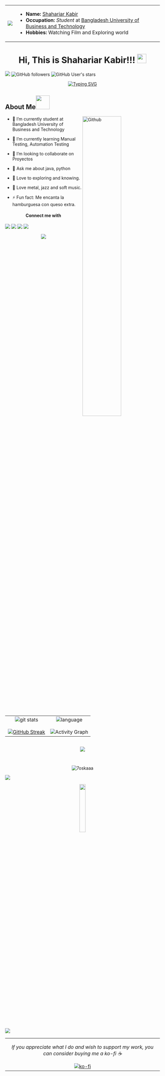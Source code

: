 <table border="0">
  <tr border="0">
     <td border="0">
     <img src="https://c.tenor.com/q9s_XmoedE8AAAAi/piske-usagi.gif"></td>
     <td border="0">
        <ul>
          <li><strong>Name:</strong> <a href="https://www.linkedin.com/in/shahariar07/">Shahariar Kabir</a></li>
          <li><strong>Occupation:</strong> <em>Student</em> at <a href="https://bubt.edu.bd/">Bangladesh University of Business and Technology</a>
          <li><strong>Hobbies:</strong> Watching Film and Exploring world</li>
        </ul>
     </td>
  </tr>
</table>

<h1 align="center">
Hi, This is Shahariar Kabir!!!
<img src= "https://media.tenor.com/images/2adfe94e69139f3e22623b61d375a7a7/tenor.gif" width= "30" height= "30">
</h1>

![](https://visitor-badge.glitch.me/badge?page_id=shahriaaar007.shahriaaar007) ![GitHub followers](https://img.shields.io/github/followers/shahriaaar007?logo=gitfollower&style=social)
<img alt="GitHub User's stars" src="https://img.shields.io/github/stars/shahriaaar007?affiliations=owner&color=black&logo=gitstars&logoColor=white&style=social">

<p align="center">
 <a href="https://git.io/typing-svg"><img src="https://readme-typing-svg.demolab.com?font=Fira+Code&pause=1000&color=F78B15&background=DBF2FF00&center=true&vCenter=true&width=435&lines=I+am+a+Computer+Engineer;I+love+to+learn+new+things" alt="Typing SVG" /></a>
</p>

<h2> About Me<img src= "https://media2.giphy.com/media/Lm5hxmmI6ucOQGfjKj/giphy.gif?cid=6c09b952o9xti0m387z597k2xqipch3qmqjydym98oef87ve&rid=giphy.gif&ct=s" width= "45" height= "45"></h2>

<img width="50%" align="right" alt="Github" src="https://raw.githubusercontent.com/onimur/.github/master/.resources/git-header.svg" />

- 🔭 I’m currently student at Bangladesh University of Business and Technology
- 🌱 I’m currently learning Manual Testing, Automation Testing
- 👯 I’m looking to collaborate on Proyectos
- 💬 Ask me about java, python

- 💖 Love to exploring and knowing.

- 🎵 Love metal, jazz and soft music.

- ⚡ Fun fact: Me encanta la hamburguesa con queso extra.
<h4 align="center"><strong>Connect me with</strong></h4>
<img src="https://user-images.githubusercontent.com/73097560/115834477-dbab4500-a447-11eb-908a-139a6edaec5c.gif">
<a href="mailto:shahriarkaabir007@gmail.com"><img src="https://img.icons8.com/bubbles/50/000000/apple-mail.png"/></a>
<a href="https://twitter.com/shahriaaar007"><img src="https://img.icons8.com/bubbles/50/000000/twitter-circled.png"/></a>
<a href="https://www.linkedin.com/in/shahariar07/"><img src="https://img.icons8.com/bubbles/50/000000/linkedin.png"/></a>

<p  align="center">
<img src="https://user-images.githubusercontent.com/73097560/115834477-dbab4500-a447-11eb-908a-139a6edaec5c.gif"> 
                  
<br>

<table border="0" align="center">
  <tr border="0">
   <td width="50%" align="center">
  
   <img  align="center"  alt="git stats" src="https://github-readme-stats.vercel.app/api?username=shahriaaar007&theme=cobalt&show_icons=true&count_private=true" />
   <br></br>
   <a href="https://git.io/streak-stats"><img src="https://github-readme-streak-stats.herokuapp.com?user=shahriaaar007&amp;theme=calm&amp;date_format=M%20j%5B%2C%20Y%5D" alt="GitHub Streak"></a>

   </td>

   <td width="50%" align="center">

   <img  align="center"  src="https://github-readme-stats.vercel.app/api/top-langs/?username=shahriaaar007&layout=compact&show_icon=true&theme=algolia" alt="language"/>
   <br></br> 
   <img  alt="Activity Graph" src="https://github-readme-activity-graph.vercel.app/graph?username=shahriaaar007&bg_color=0d0d0d&color=9e4c98&line=7e6ae2&point=73f2d9&area=true&hide_border=true" />
  
   </td>
 </tr>
</table>

<br>

<img src="https://user-images.githubusercontent.com/73097560/115834477-dbab4500-a447-11eb-908a-139a6edaec5c.gif">
</p>  
                                                                                    
<br>
<p align="center">
<div align=center>
<img src="https://github-profile-trophy.vercel.app/?username=shahriaaar007&layout=compact&theme=algolia" alt="7oskaaa" />
</div>
</p>

<img src="https://user-images.githubusercontent.com/73097560/115834477-dbab4500-a447-11eb-908a-139a6edaec5c.gif">

<p align="center">
<img width="20%" src = "https://media0.giphy.com/media/KDDpcKigbfFpnejZs6/giphy.gif?cid=ecf05e47oy6f4zjs8g1qoiystc56cu7r9tb8a1fe76e05oty&rid=giphy.gif"/>
</p>

<img src="https://user-images.githubusercontent.com/73097560/115834477-dbab4500-a447-11eb-908a-139a6edaec5c.gif">

<table border="0" align="center">
 <tr border="0">
    <td align="center" colspan="2">
      <p><i>If you appreciate what I do and wish to support my work, you can consider buying me a ko-fi ☕</i></p>
      <a href="https://ko-fi.com/shahriar007" target="_blank"><img src="https://img.icons8.com/bubbles/200/000000/ko-fi.png" alt="ko-fi"></a>
   </td>
 </tr>
</table>
